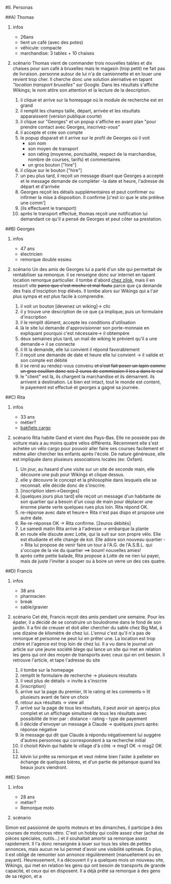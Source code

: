 #II. Personas

##A) Thomas

1. infos
	* 26ans
	* tient un café (avec des potes)
	* véhicule: compacte
	* marchandise: 3 tables + 10 chaises

2. scénario
Thomas vient de commander trois nouvelles tables et dix chaises pour son café à bruxelles mais le magasin (trop petit) ne fait pas de livraison. personne autour de lui n'a de camionnette et en louer une revient trop cher. Il cherche donc une solution alernative en tapant *"location transport bruxelles"* sur Google. Dans les résultats s'affiche Wikings; le nom attire son attention et la lecture de la description.
	1. il clique et arrive sur la homepage où le module de recherche est en grand
	2. il remplit les champs taille, départ, arrivée et les résultats apparaissent (version publique courte)
	3. il clique sur "Georges" et un popup s'affiche en avant plan "pour prendre contact avec Georges, inscrivez-vous"
	4. il accepte et crée son compte
	5. le popup disparait et il arrive sur le profil de Georges où il voit
		* son nom
		* son moyen de transport
		* son rating (moyenne, ponctualité, respect de la marchandise, nombre de courses, tarifs) et commentaires
		* un gros bouton ["hire"]
	6. il clique sur le bouton ["hire"]
	7. un peu plus tard, il reçoit un message disant que Georges a accepté et le message demande de compléter -la date et heure, l'adresse de départ et d'arrivée
	8. Georges reçoit les détails supplémentaires et peut confirmer ou infirmer la mise à disposition. Il confirme [c'est ici que le site prélève une comm']
	9. (ils effectuent le transport)
	10. après le transport effectué, thomas reçoit une notification lui demandant ce qu'il a pensé de Georges et peut côter sa prestation.

##B) Georges

1. infos
	* 47 ans
	* électricien
	* remorque double essieu

2. scénario
Un des amis de Georges lui a parlé d'un site qui permettait de rentabiliser sa remorque. il se renseigne donc sur internet en tapant location remorque particulier. il tombe d'abord [chez zilok](http://fr.zilok.com/), mais il en ressort vite ~~parce que c'est moche et mal foutu~~ parce que ça demande des frais d'insciption trop élévés.
Il tombe alors sur Wikings qui a l'air plus sympa et est plus facile à comprendre.
	1. il voit un bouton [devenez un wiking]-> clic
	2. il y trouve une description de ce que ça implique, puis un formulaire d'inscription
	3. il le remplit dûment, accepte les conditions d'utilisation
	4. là le site lui demande d'approvisionner son porte-monnaie en expliquant pourquoi c'est nécessaire-> il obtempère
	5. deux semaines plus tard, un mail de wiking le prévient qu'il a une demande-> il se connecte
	6. il lit la demande, elle lui convient il répond favorablement
	7. il reçoit une demande de date et heure elle lui convient -> il valide et son compte est débité
	8. il se rend au rendez-vous convenu ~~et s'est fait poser un lapin comme un gros couillon donc ses 2 euros de commission il les a dans le cul~~
	9. le "client" est là, ils chargent la marchandise et ils démarrent. ils arrivent à destination. Le bien est intact, tout le monde est content, le payement est effectué et georges a gagné sa journée.

##C) Rita

1. infos
	* 33 ans
	* métier?
	* [bakfiets cargo](http://www.bakfiets.nl/fr/modeles_cargo_bike_long.php)

2. scénario
Rita habite Gand et vient des Pays-Bas. Elle ne possède pas de voiture mais a au moins quatre vélos différents. Récemment elle s'est achetée un vélo cargo pour pouvoir aller faire ses courses facilement et même aller chercher les enfants après l'école.
De nature généreuse, elle est impliquée dans plusieurs associations locales (ex: Oxfam).
	1. Un jour, au hasard d'une visite sur un site de seconde main, elle découvre une pub pour Wikings et clique dessus.
	2. elle y découvre le concept et la philosophie dans lesquels elle se reconnait. elle décide donc de s'inscrire.
	3. [inscription idem->Georges]
	4. [quelques jours plus tard] elle reçoit un message d'un habitante de son quartier qui a besoin d'un coup de main pour déplacer une énorme plante verte quelques rues plus loin. Rita répond OK.
	5. re-réponse avec date et heure-> Rita n'est pas dispo et propose une autre date.
	6. Re-re-réponse OK -> Rita confirme. [2euros débités]
	7. Le samedi matin Rita arrive à l'adresse -> embarque la plante
	8. en route elle discute avec Lotte, qui la suit sur son propre vélo. Elle est étudiante et elle change de kot. Elle adore son nouveau quartier -> Rita lui propose de venir faire un tour à l'A.G. de l'A.S.B.L. qui s'occupe de la vie du quartier ==> boum! nouvelles amies!
	9. après cette petite balade, Rita propose à Lotte de ne rien lui payer, mais de juste l'inviter à souper ou à boire un verre un des ces quatre.


##D) Francis

1. infos
	* 38 ans
	* pharmacien
	* break
	* sable/gravier

2. scénario
Cet été, Francis reçoit des amis pendant une semaine. Pour les épater, il a décidé de se construire un boulodrome dans le fond de son jardin. Il a fini de creuser et doit aller chercher du sable chez Big Mat, à une dizaine de kilomètre de chez lui. L'ennui c'est qu'il n'a pas de remorque et personne ne peut lui en prêter une. La location est trop chère et l'agence est trop loin de chez lui. Il a vu dans le journal un article sur une jeune société blege qui lance un site qui met en relation les gens qui ont des moyen de transports avec ceux qui en ont besoin.
Il retrouve l'article, et tape l'adresse du site
	1. il tombe sur la homepage
	2. remplit le formulaire  de recherche -> plusieurs résultats
	3. il veut plus de détails -> invite à s'inscrire 
	4. [inscription]
	5. arrive sur la page du premier, lit le rating et les comments-> lit plusieurs avant de faire un choix
	6. retour aux résultats -> view all
	7. arrivé sur la page de tous les résultats, il peut avoir un aperçu plus complet et un affichage simultané de tous les résultats avec possibilité de trier par : distance - rating - type de payement
	8. il décide d'envoyer un message à Claude -> quelques jours après: réponse négative
	9. le message qui dit que Claude à répondu négativement lui suggère d'autres personnes qui correspondent à sa recherche initial
	10. il choisit Kévin qui habite le village d'à côté -> msg1 OK -> msg2 OK
	11. 
	11. kévin lui prête sa remorque et veut même bien l'aider à pelleter en échange de quelques bières, et d'un partie de pétanque quand les beaux jours viendront.


##E) Simon

1. infos
	* 28 ans
	* métier?
	* Remorque moto 

2. scénario

Simon est passionné de sports moteurs et les dimanches, il participe à des courses de motocross rétro. C'est un hobby qui coûte assez cher (achat de pièces spéciales, outils…) et il souhaitait amortir sa remorque assez rapidement. Il l'a donc renseignée à louer sur tous les sites de petites annonces, mais aucun ne lui permet d'avoir une visibilité optimale. En plus, il est obligé de remonter son annonce régulièrement (manuellement ou en payant). Heureusement, il a découvert il y a quelques mois un nouveau site, Wikings, qui met en relation les gens qui ont besoin de transports de grande capacité, et ceux qui en disposent. Il a déjà prêté sa remorque à des gens de sa région, et a 






